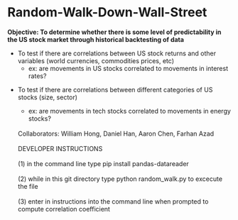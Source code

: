# Random-Walk-Down-Wall-Street
<p> <b> Objective: To determine whether there is some level of predictability in the US stock market through historical backtesting of data </b> <br>
<ul>
<li>To test if there are correlations between US stock returns and other variables (world currencies, commodities prices, etc) 
<ul>
<li> ex: are movements in US stocks correlated to movements in interest rates? </li>
</ul>
</ul>
<ul>  
<li>To test if there are correlations between different categories of US stocks (size, sector) </li>
<ul>
<li> ex: are movements in tech stocks correlated to movements in energy stocks? </li>
</ul>
<br>Collaborators: William Hong, Daniel Han, Aaron Chen, Farhan Azad </br>
<br> DEVELOPER INSTRUCTIONS </br>
<br>(1) in the command line type pip install pandas-datareader</br>
<br>(2) while in this git directory type python random_walk.py to excecute the file</br>
<br>(3) enter in instructions into the command line when prompted to compute correlation coefficient</br>
